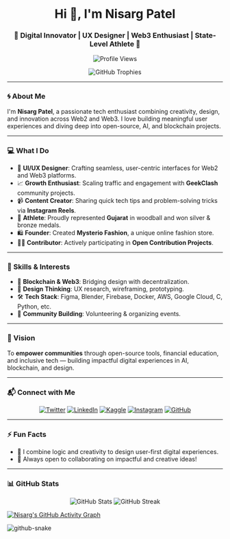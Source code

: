 <h1 align="center">Hi 👋, I'm Nisarg Patel</h1>
<h3 align="center">🌟 Digital Innovator | UX Designer | Web3 Enthusiast | State-Level Athlete 🌟</h3>

<p align="center">
  <img src="https://komarev.com/ghpvc/?username=nisargpatel7042lva&label=Profile%20views&color=0e75b6&style=flat" alt="Profile Views" />
</p>

<p align="center">
  <img src="https://github-profile-trophy.vercel.app/?username=nisargpatel7042lva&theme=tokyonight&no-bg=true&no-frame=true&row=1" alt="GitHub Trophies" />
</p>

---

### 🌀 About Me

I'm **Nisarg Patel**, a passionate tech enthusiast combining creativity, design, and innovation across Web2 and Web3. I love building meaningful user experiences and diving deep into open-source, AI, and blockchain projects.

---

### 💻 What I Do

- 🎨 **UI/UX Designer**: Crafting seamless, user-centric interfaces for Web2 and Web3 platforms.  
- 📈 **Growth Enthusiast**: Scaling traffic and engagement with **GeekClash** community projects.  
- 📹 **Content Creator**: Sharing quick tech tips and problem-solving tricks via **Instagram Reels**.  
- 🏅 **Athlete**: Proudly represented **Gujarat** in woodball and won silver & bronze medals.  
- 🛍️ **Founder**: Created **Mysterio Fashion**, a unique online fashion store.  
- 👩‍💻 **Contributor**: Actively participating in **Open Contribution Projects**.  

---

### 🚀 Skills & Interests

- 🧱 **Blockchain & Web3**: Bridging design with decentralization.  
- 🧠 **Design Thinking**: UX research, wireframing, prototyping.  
- 🛠️ **Tech Stack**: Figma, Blender, Firebase, Docker, AWS, Google Cloud, C, Python, etc.  
- 🤝 **Community Building**: Volunteering & organizing events.

---

### 🌈 Vision

To **empower communities** through open-source tools, financial education, and inclusive tech — building impactful digital experiences in AI, blockchain, and design.

---

### 📬 Connect with Me

<p align="center">
  <a href="https://twitter.com/nisargpatel5563" target="_blank"><img src="https://img.shields.io/twitter/follow/nisargpatel5563?logo=twitter&style=for-the-badge" alt="Twitter" /></a>
  <a href="https://linkedin.com/in/nisarg-patel-7b799a277/" target="_blank"><img src="https://img.shields.io/badge/-LinkedIn-blue?style=for-the-badge&logo=linkedin" alt="LinkedIn" /></a>
  <a href="https://kaggle.com/nisargmaster" target="_blank"><img src="https://img.shields.io/badge/-Kaggle-blue?style=for-the-badge&logo=kaggle" alt="Kaggle" /></a>
  <a href="https://instagram.com/nisargpatel_7042lva/" target="_blank"><img src="https://img.shields.io/badge/-Instagram-E4405F?style=for-the-badge&logo=instagram&logoColor=white" alt="Instagram" /></a>
  <a href="https://github.com/nisargpatel7042lva" target="_blank"><img src="https://img.shields.io/badge/-GitHub-181717?style=for-the-badge&logo=github" alt="GitHub" /></a>
</p>

---

### ⚡ Fun Facts

- 🎨 I combine logic and creativity to design user-first digital experiences.   
- 🌱 Always open to collaborating on impactful and creative ideas!

---

### 📊 GitHub Stats

<p align="center">
  <img src="https://github-readme-stats.vercel.app/api?username=nisargpatel7042lva&theme=dark&show_icons=true" alt="GitHub Stats" />
  <img src="http://github-readme-streak-stats.herokuapp.com?user=nisargpatel7042lva&theme=github-dark" alt="GitHub Streak" />
</p>

[![Nisarg's GitHub Activity Graph](https://github-readme-activity-graph.vercel.app/graph?username=nisargpatel7042lva&theme=github-compact)](https://github.com/nisargpatel7042lva/github-readme-activity-graph)

<picture>
  <source media="(prefers-color-scheme: dark)" srcset="https://raw.githubusercontent.com/tobiasmeyhoefer/tobiasmeyhoefer/output/github-snake-dark.svg" />
  <source media="(prefers-color-scheme: light)" srcset="https://raw.githubusercontent.com/tobiasmeyhoefer/tobiasmeyhoefer/output/github-snake.svg" />
  <img alt="github-snake" src="https://raw.githubusercontent.com/tobiasmeyhoefer/tobiasmeyhoefer/output/github-snake.svg" />
</picture>
